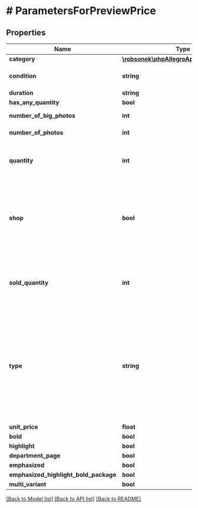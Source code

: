 # # ParametersForPreviewPrice

## Properties

Name | Type | Description | Notes
------------ | ------------- | ------------- | -------------
**category** | [**\robsonek\phpAllegroApi\Model\Category**](Category.md) |  |
**condition** | **string** | Offer condition, if is new, used or other. | [optional]
**duration** | **string** |  | [optional]
**has_any_quantity** | **bool** |  | [optional]
**number_of_big_photos** | **int** | If set, minimum value 0 | [optional]
**number_of_photos** | **int** | If set, minimum value 0 | [optional]
**quantity** | **int** | Quantity of items to be sold. If set, minimum value 1 | [optional]
**shop** | **bool** | Deprecated. Value &#39;true&#39; sets the &#39;offer.type&#39; field to &#39;shop&#39;, value &#39;false&#39; to &#39;offer&#39;. This field is ignored if &#39;offer.type&#39; field is set. | [optional]
**sold_quantity** | **int** | Quantity of sold items. Relates to commission success fee. If set, minimum value 1 | [optional]
**type** | **string** | Offer type. &#39;type&#39; or &#39;shop&#39; fields must be provided. Takes precedence over &#39;shop&#39; field. Note: if type &#x3D; &#39;advertisement&#39; then either &#39;quantity&#39; or &#39;soldQuantity&#39; field must be set. | [optional]
**unit_price** | **float** |  |
**bold** | **bool** |  | [optional]
**highlight** | **bool** |  | [optional]
**department_page** | **bool** |  | [optional]
**emphasized** | **bool** |  | [optional]
**emphasized_highlight_bold_package** | **bool** |  | [optional]
**multi_variant** | **bool** |  | [optional]

[[Back to Model list]](../../README.md#models) [[Back to API list]](../../README.md#endpoints) [[Back to README]](../../README.md)
